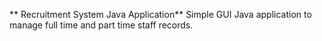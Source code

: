 ** Recruitment System Java Application**
Simple GUI Java application to manage full time and part time staff records.
